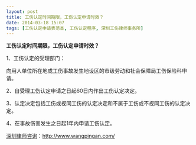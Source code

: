 ```yaml
---
layout: post
title: 工伤认定时间期限，工伤认定申请时效？
date: 2014-03-18 15:07
tags: [工伤认定申请表范本, 工伤认定程序, 深圳工伤律师事务所]
---
```

<strong>工伤认定时间期限，工伤认定申请时效？</strong>

1、工伤认定的受理部门：

向用人单位所在地或工伤事故发生地设区的市级劳动和社会保障局工伤保险科申请。

2、自受理工伤认定申请之日起60日内作出工伤认定决定。

3、认定决定包括工伤或视同工伤的认定决定和不属于工伤或不视同工伤的认定决定。

4、在事故伤害发生之日起1年内申请工伤认定。

<a href="http://www.wangpingan.com/">深圳律师咨询</a>：<a href="http://www.wangpingan.com/">http://www.wangpingan.com/</a>


